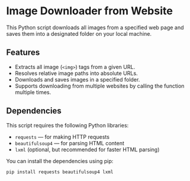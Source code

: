# Image Downloader from Website

This Python script downloads all images from a specified web page and saves them into a designated folder on your local machine.

## Features

- Extracts all image (`<img>`) tags from a given URL.
- Resolves relative image paths into absolute URLs.
- Downloads and saves images in a specified folder.
- Supports downloading from multiple websites by calling the function multiple times.

## Dependencies

This script requires the following Python libraries:

- `requests` — for making HTTP requests
- `beautifulsoup4` — for parsing HTML content
- `lxml` (optional, but recommended for faster HTML parsing)
  
You can install the dependencies using pip:

```bash
pip install requests beautifulsoup4 lxml
